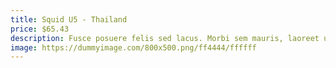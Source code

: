 ```yaml
---
title: Squid U5 - Thailand
price: $65.43
description: Fusce posuere felis sed lacus. Morbi sem mauris, laoreet ut, rhoncus aliquet, pulvinar sed, nisl. Nunc rhoncus dui vel sem.
image: https://dummyimage.com/800x500.png/ff4444/ffffff
---
```

